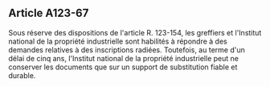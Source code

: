 Article A123-67
----
Sous réserve des dispositions de l'article R. 123-154, les greffiers et
l'Institut national de la propriété industrielle sont habilités à répondre à des
demandes relatives à des inscriptions radiées. Toutefois, au terme d'un délai de
cinq ans, l'Institut national de la propriété industrielle peut ne conserver les
documents que sur un support de substitution fiable et durable.
